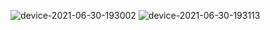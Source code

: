 ![device-2021-06-30-193002](https://user-images.githubusercontent.com/19234544/123974537-4ba2f200-d9da-11eb-8bbc-2f96736e325d.png)
![device-2021-06-30-193113](https://user-images.githubusercontent.com/19234544/123974556-4e054c00-d9da-11eb-9817-d0a372fd8aa4.png)
